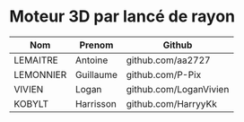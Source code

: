 # Moteur 3D par lancé de rayon

|Nom|Prenom|Github|
|-|-|-|
|LEMAITRE|Antoine|github.com/aa2727|
|LEMONNIER|Guillaume|github.com/P-Pix|
|VIVIEN|Logan|github.com/LoganVivien|
|KOBYLT|Harrisson|github.com/HarryyKk|
